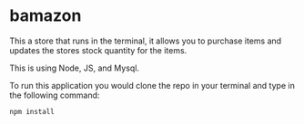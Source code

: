 # bamazon
This a store that runs in  the terminal,
it allows you to purchase items and updates the stores stock quantity for the items.

This is using Node, JS, and Mysql.

To run this application you would clone the repo in your terminal and type in the following command:

```npm install```

